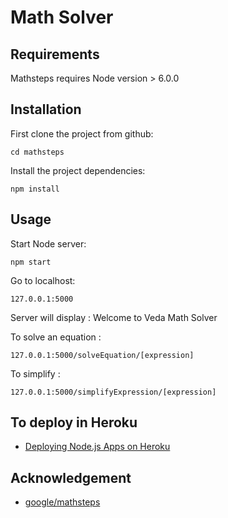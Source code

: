 # Math Solver

## Requirements

Mathsteps requires Node version > 6.0.0

## Installation

First clone the project from github:

    cd mathsteps

Install the project dependencies:

    npm install

## Usage

Start Node server:

    npm start
    
Go to localhost:
    
    127.0.0.1:5000
    
Server will display : Welcome to Veda Math Solver

To solve an equation :
```
127.0.0.1:5000/solveEquation/[expression]
```

To simplify :
```
127.0.0.1:5000/simplifyExpression/[expression]
```

## To deploy in Heroku

 - [Deploying Node.js Apps on Heroku](https://devcenter.heroku.com/articles/deploying-nodejs)

## Acknowledgement
 - [google/mathsteps ](https://github.com/google/mathsteps)
